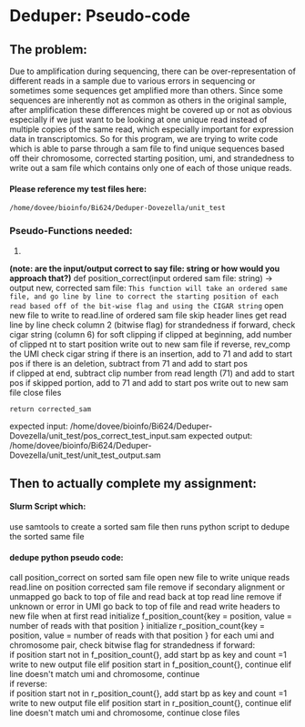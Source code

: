 # Deduper: Pseudo-code

## The problem:  
Due to amplification during sequencing, there can be over-representation of different reads in a sample due to various errors in sequencing or sometimes some sequences get amplified more than others. Since some sequences are inherently not as common as others in the original sample, after amplification these differences might be covered up or not as obvious especially if we just want to be looking at one unique read instead of multiple copies of the same read, which especially important for expression data in transcriptomics. So for this program, we are trying to write code which is able to parse through a sam file to find unique sequences based off their chromosome, corrected starting position, umi, and strandedness to write out a sam file which contains only one of each of those unique reads.

#### Please reference my test files here:
```/home/dovee/bioinfo/Bi624/Deduper-Dovezella/unit_test```

### Pseudo-Functions needed:
1.
**(note:  are the input/output correct to say file: string or how would you approach that?)**
def position_correct(input ordered sam file: string) -> output new, corrected sam file:
    ```This function will take an ordered same file, and go line by line to correct the starting position of each read based off of the bit-wise flag and using the CIGAR string```
    open new file to write to
    read.line of ordered sam file
    skip header lines
    get read
    line by line check column 2 (bitwise flag) for strandedness 
    if forward, 
        check cigar string (column 6) for soft clipping
        if clipped at beginning, 
            add number of clipped nt to start position
            write out to new sam file
    if reverse,
        rev_comp the UMI 
        check cigar string
        if there is an insertion,
            add to 71 and add to start pos
        if there is an deletion,
            subtract from 71 and add to start pos    
        if clipped at end,
            subtract clip number from read length (71) and add to start pos
        if skipped portion,
            add to 71 and add to start pos
    write out to new sam file
    close files
    
    return corrected_sam

expected input:  /home/dovee/bioinfo/Bi624/Deduper-Dovezella/unit_test/pos_correct_test_input.sam
expected output:  /home/dovee/bioinfo/Bi624/Deduper-Dovezella/unit_test/unit_test_output.sam

<!-- 2.**note: DONT DO THIS, but it is important to consider how to loop through for the deduping and also consider errors in umi**
def loop_criteria(input ordered sam file: string) -> dictionary{key = umi, value = chromosome}:
    ```This function will take an ordered sam file, and go line by line of the reads to create a dictionary of all the umi's for each chromosome```
    init loop{dictionary}
    open and read sam file line by line
    skip headers
    get first read
    if N in umi,
        skip
    elif umi not in loop{},
        add umi with chromosome as value
    elif umi in loop{},
        if chromosome value not in loop.values{},
            
        if chromosome value in loop.values{},
        continue
    close files
    return loop{}

expected input: 
expected output:  -->


## Then to actually complete my assignment:

#### Slurm Script which:
use samtools to create a sorted sam file 
then runs python script to dedupe the sorted same file

#### dedupe python pseudo code:

call position_correct on sorted sam file
open new file to write unique reads
read.line on position corrected sam file
remove if secondary alignment or unmapped
go back to top of file and read back at top read line
remove if unknown or error in UMI
go back to top of file and read 
write headers to new file
when at first read
initialize f_position_count{key = position, value = number of reads with that position } 
initialize r_position_count{key = position, value = number of reads with that position }
for each umi and chromosome pair,
    check bitwise flag for strandedness 
    if forward:   
        if position start not in f_position_count{},
            add start bp as key and count =1
            write to new output file
        elif position start in f_position_count{},
            continue
    elif line doesn't match umi and chromosome,
        continue  
    if reverse:    
        if position start not in r_position_count{},
            add start bp as key and count =1
            write to new output file
        elif position start in r_position_count{},
            continue
    elif line doesn't match umi and chromosome,
        continue 
close files






     



